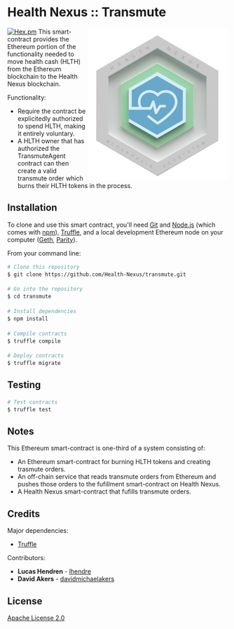 
# Health Nexus :: Transmute
[![Hex.pm](https://img.shields.io/hexpm/l/plug.svg?style=flat-square)](https://github.com/Health-Nexus/transmute/blob/master/LICENSE)
<img align="right" src="./assets/HN_token_transparent.png?raw=true" height="348">
This smart-contract provides the Ethereum portion of the functionality needed to move health cash (HLTH) from the Ethereum blockchain to the Health Nexus blockchain. 

Functionality:

* Require the contract be explicitedly authorized to spend HLTH, making it entirely voluntary.
* A HLTH owner that has authorized the TransmuteAgent contract can then create a valid transmute order which burns their HLTH tokens in the process.

## Installation

To clone and use this smart contract, you'll need [Git](https://git-scm.com) and [Node.js](https://nodejs.org/en/download/) (which comes with [npm](http://npmjs.com)), [Truffle](http://truffleframework.com/), and a local development Ethereum node on your computer ([Geth](https://github.com/ethereum/go-ethereum), [Parity](https://github.com/paritytech/parity)). 

From your command line:

```bash
# Clone this repository
$ git clone https://github.com/Health-Nexus/transmute.git

# Go into the repository
$ cd transmute

# Install dependencies
$ npm install

# Compile contracts
$ truffle compile

# Deploy contracts
$ truffle migrate
```

## Testing

```bash
# Test contracts
$ truffle test
```

## Notes

This Ethereum smart-contract is one-third of a system consisting of:

* An Ethereum smart-contract for burning HLTH tokens and creating trasmute orders. 
* An off-chain service that reads transmute orders from Ethereum and pushes those orders to the fufillment smart-contract on Health Nexus.
* A Health Nexus smart-contract that fufills transmute orders. 

## Credits

Major dependencies:

* [Truffle](https://github.com/trufflesuite/truffle)

Contributors: 

* **Lucas Hendren** - [lhendre](https://github.com/lhendre)
* **David Akers** - [davidmichaelakers](https://github.com/davidmichaelakers)

## License

[Apache License 2.0](https://github.com/Health-Nexus/drs/blob/master/LICENSE)